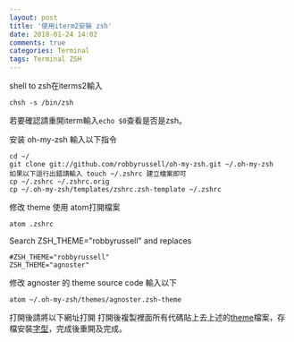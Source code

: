 ```yaml
---
layout: post
title: '使用iterm2安裝 zsh'
date: 2018-01-24 14:02
comments: true
categories: Terminal
tags: Terminal ZSH
---
```

shell to zsh在iterms2輸入
```
chsh -s /bin/zsh
```
若要確認請重開iterm輸入`echo $0`查看是否是zsh。

安装 oh-my-zsh 輸入以下指令
```
cd ~/
git clone git://github.com/robbyrussell/oh-my-zsh.git ~/.oh-my-zsh
如果以下這行出錯請輸入 touch ~/.zshrc 建立檔案即可
cp ~/.zshrc ~/.zshrc.orig
cp ~/.oh-my-zsh/templates/zshrc.zsh-template ~/.zshrc
```
修改 theme 使用 atom打開檔案
```
atom .zshrc
```
Search ZSH_THEME="robbyrussell" and replaces
```
#ZSH_THEME="robbyrussell"
ZSH_THEME="agnoster"
```
修改 agnoster 的 theme source code 輸入以下
```
atom ~/.oh-my-zsh/themes/agnoster.zsh-theme
```
打開後請將以下網址打開 打開後複製裡面所有代碼貼上去上述的[theme](https://gist.github.com/agnoster/3712874/raw/c3107c06c04fb42b0ca27b0a81b15854819969c6/agnoster.zsh-theme)檔案，存檔安裝[字型](https://gist.github.com/qrush/1595572)，完成後重開及完成。